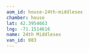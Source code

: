 ```yaml
---
aom_id: house-24th-middlesex
chamber: house
lat: 42.3954663
lng: -71.1514616
name: 24th Middlesex
van_id: 083
---
```

